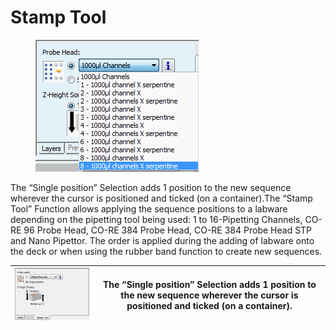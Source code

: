 # Stamp Tool

<figure><img src="../../.gitbook/assets/image (78) (1) (1).png" alt=""><figcaption></figcaption></figure>

The “Single position” Selection adds 1 position to the new sequence wherever the cursor is positioned and ticked (on a container).The “Stamp Tool” Function allows applying the sequence positions to a labware depending on the pipetting tool being used: 1 to 16-Pipetting Channels, CO-RE 96 Probe Head, CO-RE 384 Probe Head, CO-RE 384 Probe Head STP  and Nano Pipettor. The order is applied during the adding of labware onto the deck or when using the rubber band function to create new sequences.

| <img src="../../.gitbook/assets/image (79) (1) (1).png" alt="" data-size="original"> | The “Single position” Selection adds 1 position to the new sequence wherever the cursor is positioned and ticked (on a container). |
| ------------------------------------------------------------------------------------ | ---------------------------------------------------------------------------------------------------------------------------------- |

